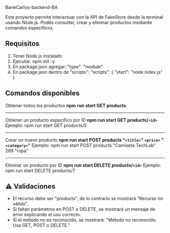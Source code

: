 ﻿BarieCarlos-backend-BA

Este proyecto permite interactuar con la API de FakeStore desde la terminal usando Node.js. Podés consultar, crear y eliminar productos mediante comandos específicos.

## Requisitos

1. Tener Node.js instalado
2. Ejecutar:
   npm init -y
3. En package.json agregar:
   "type": "module"
4. En package.json dentro de "scripts":
   "scripts": {
   "start": "node index.js"
   }

## Comandos disponibles

Obtener todos los productos
**npm run start GET products**

---

Obtener un producto específico por ID
**npm run start GET products/`<id>`**
Ejemplo:
npm run start GET products/5

---

Crear un nuevo producto
**npm run start POST products "`<title>`" `<price>` "`<category>`"**
Ejemplo:
npm run start POST products "Camiseta TechLab" 299 "ropa"

---

Eliminar un producto por ID
**npm run start DELETE products/`<id>`**
Ejemplo:
npm run start DELETE products/7

## ⚠️ Validaciones

- El recurso debe ser "products", de lo contrario se mostrará "Recurso no válido".
- Si faltan parámetros en POST o DELETE, se mostrará un mensaje de error explicando el uso correcto.
- Si el método no es reconocido, se mostrará: "Método no reconocido. Usa GET, POST o DELETE."
